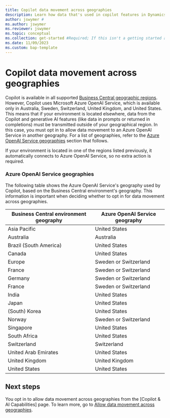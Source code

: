 ```yaml
---
title: Copilot data movement across geographies
description: Learn how data that's used in copilot features in Dynamics 365 Business Central moves across geographies where Azure OpenAI Service isn't available by default.
author: jswymer #
ms.author: jswymer
ms.reviewer: jswymer
ms.topic: conceptual
ms.collection: get-started #Required; If this isn't a getting started article, don't remove the attribute, but leave the value blank. The values for this attribute will be updated over time.
ms.date: 11/09/2023
ms.custom: bap-template 
---
```


# Copilot data movement across geographies 

Copilot is available in all supported [Business Central geographic regions](/dynamics365/business-central/dev-itpro/compliance/apptest-countries-and-translations). However, Copilot uses Microsoft Azure OpenAI Service, which is available only in Australia, Sweden, Switzerland, United Kingdom, and United States. This means that if your environment is located elsewhere, data from the Copilot and generative AI features (like data in prompts or returned in completions) must be transmitted outside of your geographical region.  In this case, you must opt in to allow data movement to an Azure OpenAI Service in another geography. For a list of geographies, refer to the [Azure OpenAI Service geographies](#azure-openai-service-geographies) section that follows.

If your environment is located in one of the regions listed previously, it automatically connects to Azure OpenAI Service, so no extra action is required.

### Azure OpenAI Service geographies

The following table shows the Azure OpenAI Service's geography used by Copilot, based on the Business Central environment's geography. This information is important when deciding whether to opt in for data movement across geographies.

| Business Central environment geography | Azure OpenAI Service geography|
| - | - |
|Asia Pacific|United States|
|Australia| Australia |
|Brazil (South America) |United States|
|Canada|United States|
|Europe|Sweden or Switzerland |
|France|Sweden or Switzerland |
|Germany|Sweden or Switzerland |
|France|Sweden or Switzerland |
|India|United States|
|Japan|United States|
|(South) Korea|United States|
|Norway|Sweden or Switzerland |
|Singapore|United States|
|South Africa|United States|
|Switzerland |Switzerland|
|United Arab Emirates|United States|
|United Kingdom|United Kingdom|
|United States|United States|


## Next steps

You opt in to allow data movement across geographies from the [Copilot & AI Capabilities] page. To learn more, go to [Allow data movement across geographies](enable-ai.md#allow-data-movement-across-geographies).
